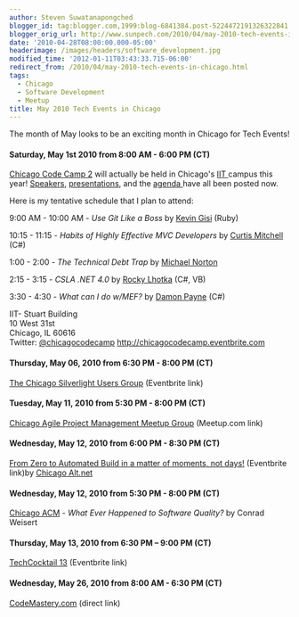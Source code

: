 ```yaml
---
author: Steven Suwatanapongched
blogger_id: tag:blogger.com,1999:blog-6841384.post-5224472191326322841
blogger_orig_url: http://www.sunpech.com/2010/04/may-2010-tech-events-in-chicago.html
date: '2010-04-28T08:00:00.000-05:00'
headerimage: /images/headers/software_development.jpg
modified_time: '2012-01-11T03:43:33.715-06:00'
redirect_from: /2010/04/may-2010-tech-events-in-chicago.html
tags:
  - Chicago
  - Software Development
  - Meetup
title: May 2010 Tech Events in Chicago
---
```



The month of May looks to be an exciting month in Chicago for Tech Events!

#### Saturday, May 1st 2010 from 8:00 AM - 6:00 PM (CT)
<a href="http://chicagocodecamp.com/">Chicago Code Camp 2</a> will actually be held in Chicago's <a href="http://www.iit.edu/">IIT </a>campus this year! <a href="http://chicagocodecamp.com/speakers">Speakers</a>, <a href="http://chicagocodecamp.com/presentations">presentations</a>, and the <a href="http://chicagocodecamp.com/agenda">agenda </a>have all been posted now.

Here is my tentative schedule that I plan to attend:

9:00 AM - 10:00 AM - <i>Use Git Like a Boss</i> by <a href="http://www.kevingisi.com/">Kevin Gisi</a> (Ruby)

10:15 - 11:15 - <i>Habits of Highly Effective MVC Developers</i> by <a href="http://www.curtismitchell.com/">Curtis Mitchell</a> (C#)

1:00 - 2:00 - <i>The Technical Debt Trap</i> by <a href="http://docondev.blogspot.com/">Michael Norton</a>

2:15 - 3:15 - <i>CSLA .NET 4.0</i> by <a href="http://www.lhotka.net/">Rocky Lhotka</a> (C#, VB)

3:30 - 4:30 - <i>What can I do w/MEF?</i> by <a href="http://www.damonpayne.com/">Damon Payne</a> (C#)

IIT- Stuart Building<br />
10 West 31st<br />
Chicago, IL 60616<br />
Twitter: <a href="http://twitter.com/chicagocodecamp">@chicagocodecamp</a>
<a href="http://chicagocodecamp.eventbrite.com/">http://chicagocodecamp.eventbrite.com</a>

#### Thursday, May 06, 2010 from 6:30 PM - 8:00 PM (CT)
<a href="http://chicagosilverlight.eventbrite.com/">The Chicago Silverlight Users Group</a> (Eventbrite link)

#### Tuesday, May 11, 2010 from 5:30 PM - 8:00 PM (CT)
<a href="http://www.meetup.com/Chicago-APM/calendar/13059345/">Chicago Agile Project Management Meetup Group</a> (Meetup.com link)

#### Wednesday, May 12, 2010 from 6:00 PM - 8:30 PM (CT)
<a href="http://altnetchicago.eventbrite.com/">From Zero to Automated Build in a matter of moments, not days!</a>
(Eventbrite link)by <a href="http://chicagoalt.net/">Chicago Alt.net</a>

#### Wednesday, May 12, 2010 from 5:30 PM - 8:00 PM (CT)
<a href="http://www.chicagoacm.org/">Chicago ACM</a> - <i>What Ever Happened to Software Quality?</i> by Conrad Weisert

#### Thursday, May 13, 2010 from 6:30 PM – 9:00 PM (CT)
<a href="http://techcocktailchicago13.eventbrite.com/">TechCocktail 13</a> (Eventbrite link)

#### Wednesday, May 26, 2010 from 8:00 AM - 6:30 PM (CT)
<a href="http://www.codemastery.com/">CodeMastery.com</a> (direct link)